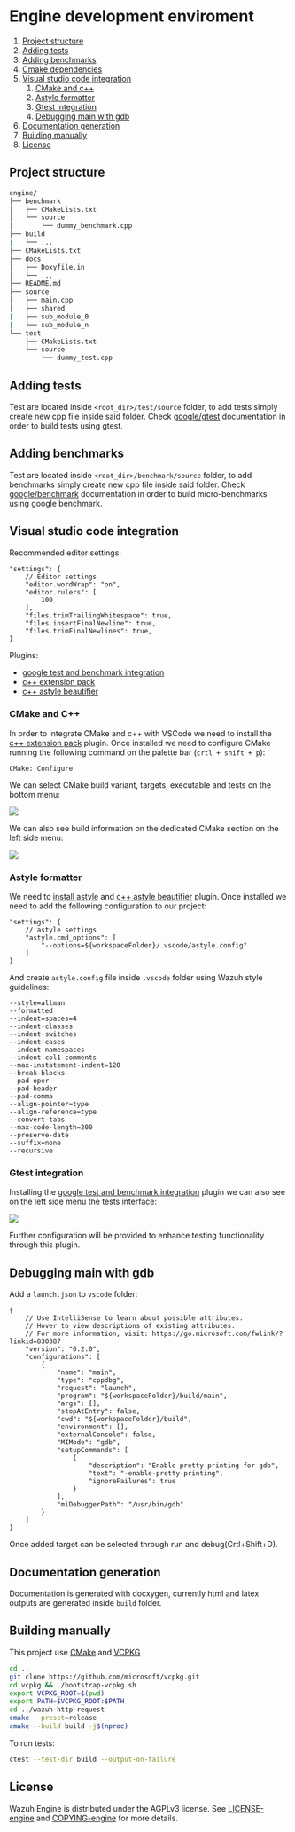 # Engine development enviroment

1. [Project structure](#structure)
1. [Adding tests](#addtest)
1. [Adding benchmarks](#addbench)
1. [Cmake dependencies](#cmakedep)
1. [Visual studio code integration](#VSC)
    1. [CMake and c++](#CMAKECPP)
    1. [Astyle formatter](#astyle)
    1. [Gtest integration](#gtest)
    1. [Debugging main with gdb](#debug)
1. [Documentation generation](#docxygen)
1. [Building manually](#buildmanual)
1. [License](#license)

<a name="structure"></a>
## Project structure
```bash
engine/
├── benchmark
│   ├── CMakeLists.txt
│   └── source
│       └── dummy_benchmark.cpp
├── build
|   └── ...
├── CMakeLists.txt
├── docs
│   ├── Doxyfile.in
│   └── ...
├── README.md
├── source
│   ├── main.cpp
│   ├── shared
|   ├── sub_module_0
|   └── sub_module_n
└── test
    ├── CMakeLists.txt
    └── source
        └── dummy_test.cpp
```

<a name="addtest"></a>
## Adding tests
Test are located inside `<root_dir>/test/source` folder, to add tests simply create new cpp file inside said folder. Check [google/gtest](https://github.com/google/googletest) documentation in order to build tests using gtest.

<a name="addbench"></a>
## Adding benchmarks
Test are located inside `<root_dir>/benchmark/source` folder, to add benchmarks simply create new cpp file inside said folder. Check [google/benchmark](https://github.com/google/benchmark) documentation in order to build micro-benchmarks using google benchmark.

<a name="VSC"></a>
## Visual studio code integration
Recommended editor settings:
```
"settings": {
    // Editor settings
    "editor.wordWrap": "on",
    "editor.rulers": [
        100
    ],
    "files.trimTrailingWhitespace": true,
    "files.insertFinalNewline": true,
    "files.trimFinalNewlines": true,
}
```
Plugins:
- [google test and benchmark integration](https://marketplace.visualstudio.com/items?itemName=matepek.vscode-catch2-test-adapter)
- [c++ extension pack](https://marketplace.visualstudio.com/items?itemName=ms-vscode.cpptools-extension-pack)
- [c++ astyle beautifier](https://marketplace.visualstudio.com/items?itemName=chiehyu.vscode-astyle)

<a name="CMAKECPP"></a>
### CMake and C++
In order to integrate CMake and c++ with VSCode we need to install the [c++ extension pack](https://marketplace.visualstudio.com/items?itemName=ms-vscode.cpptools-extension-pack) plugin. Once installed we need to configure CMake running the following command on the palette bar (`crtl + shift + p`):
```
CMake: Configure
```
We can select CMake build variant, targets, executable and tests on the bottom menu:

![](docs/img/bottom_menu.png)

We can also see build information on the dedicated CMake section on the left side menu:

![](docs/img/left_menu_cmake.png)

<a name="astyle"></a>
### Astyle formatter
We need to [install astyle](http://astyle.sourceforge.net/install.html) and [c++ astyle beautifier](https://marketplace.visualstudio.com/items?itemName=chiehyu.vscode-astyle) plugin. Once installed we need to add the following configuration to our project:
```
"settings": {
    // astyle settings
    "astyle.cmd_options": [
        "--options=${workspaceFolder}/.vscode/astyle.config"
    ]
}
```
And create `astyle.config` file inside `.vscode` folder using Wazuh style guidelines:
```
--style=allman
--formatted
--indent=spaces=4
--indent-classes
--indent-switches
--indent-cases
--indent-namespaces
--indent-col1-comments
--max-instatement-indent=120
--break-blocks
--pad-oper
--pad-header
--pad-comma
--align-pointer=type
--align-reference=type
--convert-tabs
--max-code-length=200
--preserve-date
--suffix=none
--recursive
```

<a name="gtest"></a>
### Gtest integration
Installing the [google test and benchmark integration](https://marketplace.visualstudio.com/items?itemName=matepek.vscode-catch2-test-adapter) plugin we can also see on the left side menu the tests interface:

![](docs/img/left_menu_tests.png)

Further configuration will be provided to enhance testing functionality through this plugin.

<a name="debug"></a>
## Debugging main with gdb
Add a `launch.json` to `vscode` folder:
```
{
    // Use IntelliSense to learn about possible attributes.
    // Hover to view descriptions of existing attributes.
    // For more information, visit: https://go.microsoft.com/fwlink/?linkid=830387
    "version": "0.2.0",
    "configurations": [
        {
            "name": "main",
            "type": "cppdbg",
            "request": "launch",
            "program": "${workspaceFolder}/build/main",
            "args": [],
            "stopAtEntry": false,
            "cwd": "${workspaceFolder}/build",
            "environment": [],
            "externalConsole": false,
            "MIMode": "gdb",
            "setupCommands": [
                {
                    "description": "Enable pretty-printing for gdb",
                    "text": "-enable-pretty-printing",
                    "ignoreFailures": true
                }
            ],
            "miDebuggerPath": "/usr/bin/gdb"
        }
    ]
}
```
Once added target can be selected through run and debug(Crtl+Shift+D).

<a name="docxygen"></a>
## Documentation generation
Documentation is generated with docxygen, currently html and latex outputs are generated inside `build` folder.

<a name="buildmanual"></a>
## Building manually
This project use [CMake](https://cmake.org) and [VCPKG](https://vcpkg.io)
```bash
cd ..
git clone https://github.com/microsoft/vcpkg.git
cd vcpkg && ./bootstrap-vcpkg.sh
export VCPKG_ROOT=$(pwd)
export PATH=$VCPKG_ROOT:$PATH
cd ../wazuh-http-request
cmake --preset=release
cmake --build build -j$(nproc)
```

To run tests:
```bash
ctest --test-dir build --output-on-failure
```
<a name="license"></a>
## License
Wazuh Engine is distributed under the AGPLv3 license. See [LICENSE-engine](LICENSE-engine) and [COPYING-engine](COPYING-engine) for more details.
